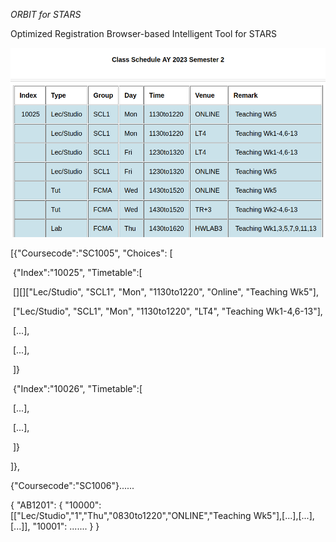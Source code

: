 *ORBIT for STARS*

Optimized Registration Browser-based Intelligent Tool for STARS



![image-20240224125354847](./img/image-20240224125354847.png)

[{"Coursecode":"SC1005", "Choices": [

​	{"Index":"10025", "Timetable":[

​		[][]["Lec/Studio", "SCL1", "Mon", "1130to1220", "Online", "Teaching Wk5"],

​		["Lec/Studio", "SCL1", "Mon", "1130to1220", "LT4", "Teaching Wk1-4,6-13"],

​		[...],

​		[...],

​	]}

​	{"Index":"10026", "Timetable":[

​		[...],

​		[...],

​	]}

]},

{"Coursecode":"SC1006"}......


{
    "AB1201": {
        "10000": [["Lec/Studio","1","Thu","0830to1220","ONLINE","Teaching Wk5"],[...],[...],[...]],
        "10001": .......
    }
}